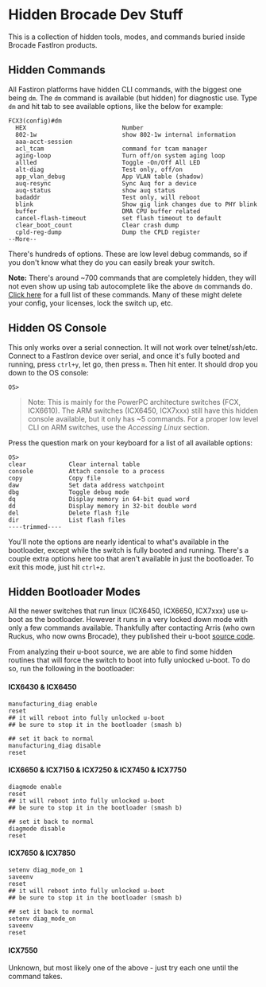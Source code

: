 # Hidden Brocade Dev Stuff
This is a collection of hidden tools, modes, and commands buried inside Brocade FastIron products.

## Hidden Commands

All Fastiron platforms have hidden CLI commands, with the biggest one being `dm`. The ```dm``` command is available (but hidden) for diagnostic use. Type ```dm``` and hit tab to see available options, like the below for example:
```
FCX3(config)#dm
  HEX                           Number
  802-1w                        show 802-1w internal information
  aaa-acct-session
  acl_tcam                      command for tcam manager
  aging-loop                    Turn off/on system aging loop
  allled                        Toggle -On/Off All LED
  alt-diag                      Test only, off/on
  app_vlan_debug                App VLAN table (shadow)
  auq-resync                    Sync Auq for a device
  auq-status                    show auq status
  badaddr                       Test only, will reboot
  blink                         Show gig link changes due to PHY blink
  buffer                        DMA CPU buffer related
  cancel-flash-timeout          set flash timeout to default
  clear_boot_count              Clear crash dump
  cpld-reg-dump                 Dump the CPLD register
--More--
```
There's hundreds of options. These are low level debug commands, so if you don't know what they do you can easily break your switch.

**Note:** There's around ~700 commands that are completely hidden, they will not even show up using tab autocomplete like the above `dm` commands do. [Click here](store/FastIron-Hidden.txt) for a full list of these commands. Many of these might delete your config, your licenses, lock the switch up, etc.

## Hidden OS Console
This only works over a serial connection. It will not work over telnet/ssh/etc. Connect to a FastIron device over serial, and once it's fully booted and running, press ```ctrl+y```, let go, then press ```m```. Then hit enter. It should drop you down to the OS console:
```
OS>
```

> Note: This is mainly for the PowerPC architecture switches (FCX, ICX6610). The ARM switches (ICX6450, ICX7xxx) still have this hidden console available, but it only has ~5 commands. For a proper low level CLI on ARM switches, use the *Accessing Linux* section.

Press the question mark on your keyboard for a list of all available options:

```
OS>
clear            Clear internal table
console          Attach console to a process
copy             Copy file
daw              Set data address watchpoint
dbg              Toggle debug mode
dq               Display memory in 64-bit quad word
dd               Display memory in 32-bit double word
del              Delete flash file
dir              List flash files
----trimmed----
```
You'll note the options are nearly identical to what's available in the bootloader, except while the switch is fully booted and running. There's a couple extra options here too that aren't available in just the bootloader. To exit this mode, just hit ```ctrl+z```.

## Hidden Bootloader Modes

All the newer switches that run linux (ICX6450, ICX6650, ICX7xxx) use u-boot as the bootloader. However it runs in a very locked down mode with only a few commands available. Thankfully after contacting Arris (who own Ruckus, who now owns Brocade), they published their u-boot [source code](https://sourceforge.net/arris/wiki/Projects/).

From analyzing their u-boot source, we are able to find some hidden routines that will force the switch to boot into fully unlocked u-boot. To do so, run the following in the bootloader:

#### ICX6430 & ICX6450
```
manufacturing_diag enable
reset
## it will reboot into fully unlocked u-boot
## be sure to stop it in the bootloader (smash b)

## set it back to normal
manufacturing_diag disable
reset
```
#### ICX6650 & ICX7150 & ICX7250 & ICX7450 & ICX7750
```
diagmode enable
reset
## it will reboot into fully unlocked u-boot
## be sure to stop it in the bootloader (smash b)

## set it back to normal
diagmode disable
reset
```

#### ICX7650 & ICX7850
```
setenv diag_mode_on 1
saveenv
reset
## it will reboot into fully unlocked u-boot
## be sure to stop it in the bootloader (smash b)

## set it back to normal
setenv diag_mode_on
saveenv
reset
```

#### ICX7550
Unknown, but most likely one of the above - just try each one until the command takes.